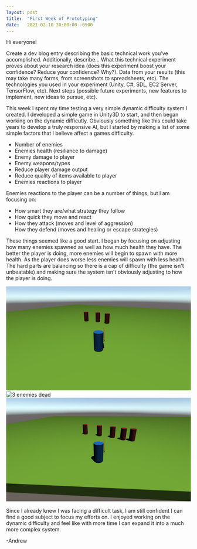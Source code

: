 ```yaml
---
layout: post
title:  "First Week of Prototyping"
date:   2021-02-10 20:00:00 -0500
---
```

Hi everyone!

Create a dev blog entry describing the basic technical work you’ve accomplished. Additionally, describe…
    What this technical experiment proves about your research idea (does this experiment boost your confidence? Reduce your confidence? Why?).
        Data from your results (this may take many forms, from screenshots to spreadsheets, etc).
            The technologies you used in your experiment (Unity, C#, SDL, EC2 Server, TensorFlow, etc).
                Next steps (possible future experiments, new features to implement, new ideas to pursue, etc).

This week I spent my time testing a very simple dynamic difficulty system I created. I developed a simple game in Unity3D to start, and then began working on the dynamic difficutly.
Obviously something like this could take years to develop a truly responsive AI, but I started by making a list of some simple factors that I believe affect a games difficulty.

<ul>
    <li>Number of enemies</li>
    <li>Enemies health (resiliance to damage)</li>
    <li>Enemy damage to player</li>
    <li>Enemy weapons/types</li>
    <li>Reduce player damage output</li>
    <li>Reduce quality of items available to player</li>
    <li>Enemies reactions to player</li>
</ul>

Enemies reactions to the player can be a number of things, but I am focusing on:

<ul>
    <li>How smart they are/what strategy they follow</li>
    <li>How quick they move and react</li>
    <li>How they attack (moves and level of aggression)</li>
    </li>How they defend (moves and healing or escape strategies)</li>
</ul>

These things seemed like a good start. I began by focusing on adjusting how many enemies spawned as well as how much health they have. The better the player is doing, more enemies will begin to spawn with more health. As the player does worse less enemies will spawn with less health. The hard parts are balancing so there is a cap of difficulty (the game isn't unbeatable) and making sure the system isn't obviously adjusting to how the player is doing.

![3 enemies running](/assets/pics/threeenemy.png)
![3 enemies dead](/assets/pics/threeenemydead.png)
![5 enemies running](/assets/pics/fiveenemy.png)

Since I already knew I was facing a difficult task, I am still confident I can find a good subject to focus my efforts on. I enjoyed working on the dynamic difficulty and feel like with more time I can expand it into a much more complex system.

-Andrew